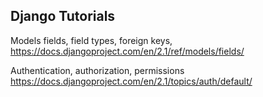 
## Django Tutorials

Models fields, field types, foreign keys,     
https://docs.djangoproject.com/en/2.1/ref/models/fields/   

Authentication, authorization, permissions    
https://docs.djangoproject.com/en/2.1/topics/auth/default/   

